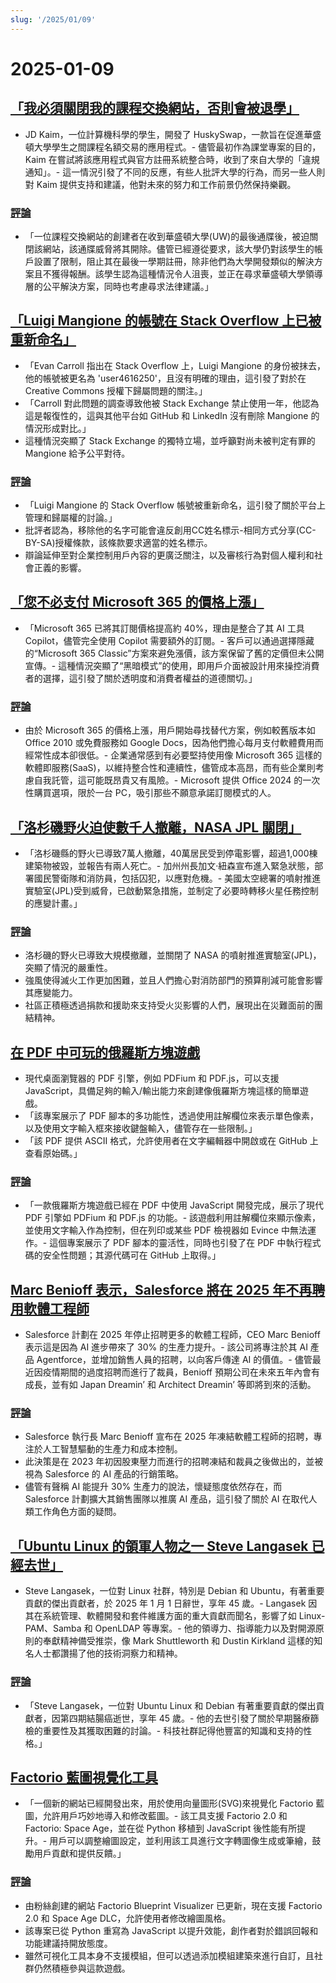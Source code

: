 ```yaml
---
slug: '/2025/01/09'
---
```


# 2025-01-09

## [「我必須關閉我的課程交換網站，否則會被退學」](https://www.linkedin.com/posts/jdkaim_github-jdkaimhuskyswap-huskyswap-project-activity-7282609173316415488-1jdb)

- JD Kaim，一位計算機科學的學生，開發了 HuskySwap，一款旨在促進華盛頓大學學生之間課程名額交易的應用程式。- 儘管最初作為課堂專案的目的，Kaim 在嘗試將該應用程式與官方註冊系統整合時，收到了來自大學的「違規通知」。- 這一情況引發了不同的反應，有些人批評大學的行為，而另一些人則對 Kaim 提供支持和建議，他對未來的努力和工作前景仍然保持樂觀。

### [評論](https://news.ycombinator.com/item?id=42638626)

- 「一位課程交換網站的創建者在收到華盛頓大學(UW)的最後通牒後，被迫關閉該網站，該通牒威脅將其開除。儘管已經遵從要求，該大學仍對該學生的帳戶設置了限制，阻止其在最後一學期註冊，除非他們為大學開發類似的解決方案且不獲得報酬。該學生認為這種情況令人沮喪，並正在尋求華盛頓大學領導層的公平解決方案，同時也考慮尋求法律建議。」

## [「Luigi Mangione 的帳號在 Stack Overflow 上已被重新命名」](https://substack.evancarroll.com/p/the-erasure-of-luigi-mangione)

- 「Evan Carroll 指出在 Stack Overflow 上，Luigi Mangione 的身份被抹去，他的帳號被更名為 'user4616250'，且沒有明確的理由，這引發了對於在 Creative Commons 授權下歸屬問題的關注。」
- 「Carroll 對此問題的調查導致他被 Stack Exchange 禁止使用一年，他認為這是報復性的，這與其他平台如 GitHub 和 LinkedIn 沒有刪除 Mangione 的情況形成對比。」
- 這種情況突顯了 Stack Exchange 的獨特立場，並呼籲對尚未被判定有罪的 Mangione 給予公平對待。

### [評論](https://news.ycombinator.com/item?id=42642089)

- 「Luigi Mangione 的 Stack Overflow 帳號被重新命名，這引發了關於平台上管理和歸屬權的討論。」
- 批評者認為，移除他的名字可能會違反創用CC姓名標示-相同方式分享(CC-BY-SA)授權條款，該條款要求適當的姓名標示。
- 辯論延伸至對企業控制用戶內容的更廣泛關注，以及審核行為對個人權利和社會正義的影響。

## [「您不必支付 Microsoft 365 的價格上漲」](https://www.consumer.org.nz/articles/you-don-t-have-to-pay-the-microsoft-365-price-increase)

- 「Microsoft 365 已將其訂閱價格提高約 40%，理由是整合了其 AI 工具 Copilot，儘管完全使用 Copilot 需要額外的訂閱。- 客戶可以通過選擇隱藏的“Microsoft 365 Classic”方案來避免漲價，該方案保留了舊的定價但未公開宣傳。- 這種情況突顯了“黑暗模式”的使用，即用戶介面被設計用來操控消費者的選擇，這引發了關於透明度和消費者權益的道德關切。」

### [評論](https://news.ycombinator.com/item?id=42640180)

- 由於 Microsoft 365 的價格上漲，用戶開始尋找替代方案，例如較舊版本如 Office 2010 或免費服務如 Google Docs，因為他們擔心每月支付軟體費用而經常性成本卻很低。- 企業通常感到有必要堅持使用像 Microsoft 365 這樣的軟體即服務(SaaS)，以維持整合性和連續性，儘管成本高昂，而有些企業則考慮自我託管，這可能既昂貴又有風險。- Microsoft 提供 Office 2024 的一次性購買選項，限於一台 PC，吸引那些不願意承諾訂閱模式的人。

## [「洛杉磯野火迫使數千人撤離，NASA JPL 關閉」](https://www.theregister.com/2025/01/08/los_angeles_fires_jpl/)

- 「洛杉磯縣的野火已導致7萬人撤離，40萬居民受到停電影響，超過1,000棟建築物被毀，並報告有兩人死亡。- 加州州長加文·紐森宣布進入緊急狀態，部署國民警衛隊和消防員，包括囚犯，以應對危機。- 美國太空總署的噴射推進實驗室(JPL)受到威脅，已啟動緊急措施，並制定了必要時轉移火星任務控制的應變計畫。」

### [評論](https://news.ycombinator.com/item?id=42638735)

- 洛杉磯的野火已導致大規模撤離，並關閉了 NASA 的噴射推進實驗室(JPL)，突顯了情況的嚴重性。
- 強風使得滅火工作更加困難，並且人們擔心對消防部門的預算削減可能會影響其應變能力。
- 社區正積極透過捐款和援助來支持受火災影響的人們，展現出在災難面前的團結精神。

## [在 PDF 中可玩的俄羅斯方塊遊戲](https://th0mas.nl/downloads/pdftris.pdf)

- 現代桌面瀏覽器的 PDF 引擎，例如 PDFium 和 PDF.js，可以支援 JavaScript，具備足夠的輸入/輸出能力來創建像俄羅斯方塊這樣的簡單遊戲。
- 「該專案展示了 PDF 腳本的多功能性，透過使用註解欄位來表示單色像素，以及使用文字輸入框來接收鍵盤輸入，儘管存在一些限制。」
- 「該 PDF 提供 ASCII 格式，允許使用者在文字編輯器中開啟或在 GitHub 上查看原始碼。」

### [評論](https://news.ycombinator.com/item?id=42645218)

- 「一款俄羅斯方塊遊戲已經在 PDF 中使用 JavaScript 開發完成，展示了現代 PDF 引擎如 PDFium 和 PDF.js 的功能。- 該遊戲利用註解欄位來顯示像素，並使用文字輸入作為控制，但在列印或某些 PDF 檢視器如 Evince 中無法運作。- 這個專案展示了 PDF 腳本的靈活性，同時也引發了在 PDF 中執行程式碼的安全性問題；其源代碼可在 GitHub 上取得。」

## [Marc Benioff 表示，Salesforce 將在 2025 年不再聘用軟體工程師](https://www.salesforceben.com/salesforce-will-hire-no-more-software-engineers-in-2025-says-marc-benioff/)

- Salesforce 計劃在 2025 年停止招聘更多的軟體工程師，CEO Marc Benioff 表示這是因為 AI 進步帶來了 30% 的生產力提升。- 該公司將專注於其 AI 產品 Agentforce，並增加銷售人員的招聘，以向客戶傳達 AI 的價值。- 儘管最近因疫情期間的過度招聘而進行了裁員，Benioff 預期公司在未來五年內會有成長，並有如 Japan Dreamin’ 和 Architect Dreamin’ 等即將到來的活動。

### [評論](https://news.ycombinator.com/item?id=42639417)

- Salesforce 執行長 Marc Benioff 宣布在 2025 年凍結軟體工程師的招聘，專注於人工智慧驅動的生產力和成本控制。
- 此決策是在 2023 年初因股東壓力而進行的招聘凍結和裁員之後做出的，並被視為 Salesforce 的 AI 產品的行銷策略。
- 儘管有聲稱 AI 能提升 30% 生產力的說法，懷疑態度依然存在，而 Salesforce 計劃擴大其銷售團隊以推廣 AI 產品，這引發了關於 AI 在取代人類工作角色方面的疑問。

## [「Ubuntu Linux 的領軍人物之一 Steve Langasek 已經去世」](https://thenewstack.io/steve-langasek-one-of-ubuntu-linuxs-leading-lights-has-died/)

- Steve Langasek，一位對 Linux 社群，特別是 Debian 和 Ubuntu，有著重要貢獻的傑出貢獻者，於 2025 年 1 月 1 日辭世，享年 45 歲。- Langasek 因其在系統管理、軟體開發和套件維護方面的重大貢獻而聞名，影響了如 Linux-PAM、Samba 和 OpenLDAP 等專案。- 他的領導力、指導能力以及對開源原則的奉獻精神備受推崇，像 Mark Shuttleworth 和 Dustin Kirkland 這樣的知名人士都讚揚了他的技術洞察力和精神。

### [評論](https://news.ycombinator.com/item?id=42639563)

- 「Steve Langasek，一位對 Ubuntu Linux 和 Debian 有著重要貢獻的傑出貢獻者，因第四期結腸癌逝世，享年 45 歲。- 他的去世引發了關於早期醫療篩檢的重要性及其獲取困難的討論。- 科技社群記得他豐富的知識和支持的性格。」

## [Factorio 藍圖視覺化工具](https://github.com/piebro/factorio-blueprint-visualizer)

- 「一個新的網站已經開發出來，用於使用向量圖形(SVG)來視覺化 Factorio 藍圖，允許用戶巧妙地導入和修改藍圖。- 該工具支援 Factorio 2.0 和 Factorio: Space Age，並在從 Python 移植到 JavaScript 後性能有所提升。- 用戶可以調整繪圖設定，並利用該工具進行文字轉圖像生成或筆繪，鼓勵用戶貢獻和提供反饋。」

### [評論](https://news.ycombinator.com/item?id=42644168)

- 由粉絲創建的網站 Factorio Blueprint Visualizer 已更新，現在支援 Factorio 2.0 和 Space Age DLC，允許使用者修改繪圖風格。
- 該專案已從 Python 重寫為 JavaScript 以提升效能，創作者對於錯誤回報和功能建議持開放態度。
- 雖然可視化工具本身不支援模組，但可以透過添加模組建築來進行自訂，且社群仍然積極參與這款遊戲。

<head>
  <meta property="og:title" content="「我必須關閉我的課程交換網站，否則會被退學」" />
  <meta property="og:type" content="website" />
  <meta property="og:image" content="https://og.cho.sh/api/og/?title=%E3%80%8C%E6%88%91%E5%BF%85%E9%A0%88%E9%97%9C%E9%96%89%E6%88%91%E7%9A%84%E8%AA%B2%E7%A8%8B%E4%BA%A4%E6%8F%9B%E7%B6%B2%E7%AB%99%EF%BC%8C%E5%90%A6%E5%89%87%E6%9C%83%E8%A2%AB%E9%80%80%E5%AD%B8%E3%80%8D&subheading=2025%E5%B9%B41%E6%9C%889%E6%97%A5%20%E6%98%9F%E6%9C%9F%E5%9B%9B%3A%20Hacker%20News%20%E6%91%98%E8%A6%81" />
</head>
